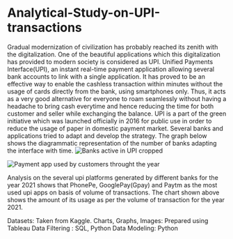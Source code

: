 # Analytical-Study-on-UPI-transactions

Gradual modernization of civilization has probably reached its zenith with the digitalization. One of the beautiful applications which this digitalization has provided to modern society is considered as UPI. Unified Payments Interface(UPI), an instant real-time payment application allowing several bank accounts to link with a single application. It has proved to be an effective way to enable the cashless transaction within minutes without the usage of cards directly from the bank, using smartphones only. Thus, it acts as a very good alternative for everyone to roam seamlessly without having a headache to bring cash everytime and hence reducing the time for both customer and seller while exchanging the balance.
UPI is a part of  the green initiative which was launched officially in 2016 for public use in order to reduce the usage of paper in domestic payment market. Several banks and applications tried to adapt and develop the strategy. The graph below shows the diagrammatic representation of the number of banks adapting the interface with time. 
![Banks active in UPI cropped](https://user-images.githubusercontent.com/56685268/180615751-b3c4519c-8c75-4ac6-9472-1fd56e1f2bf9.png)



![Payment app used by customers throught the year](https://user-images.githubusercontent.com/56685268/180615804-46e67038-b4b7-4367-a03b-1fa4d837abc0.png)

Analysis on the several upi platforms generated by different banks for the year 2021 shows that PhonePe, GooglePay(Gpay) and Paytm as the most used upi apps on basis of volume of transactions. The chart shown above shows the amount of its usage as per the volume of transaction for the year 2021.



Datasets: Taken from Kaggle.
Charts, Graphs, Images: Prepared using Tableau 
Data Filtering : SQL, Python
Data Modeling: Python


